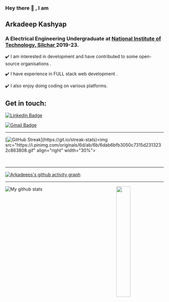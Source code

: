 

### Hey there 👋 , I am

## Arkadeep Kashyap
### A Electrical Engineering Undergraduate at <a href="http://www.nits.ac.in/"> National Institute of Technology, Silchar </a> 2019-23.

✔️ I am interested in development and have contributed to some open-source organisations .  <br>

✔️ I have experience in FULL stack web development .<br>

✔️ I also enjoy doing coding on various platforms.
<!--This is Arkadeep Kashyap -->
<!--![Full Stack Web Developer](https://arturssmirnovs.github.io/github-profile-readme-generator/images/banner.png)-->


<!-- 
## <h3 align="left">Languages and Skills:</h3>
<p align="left"> <a href="https://getbootstrap.com" target="_blank"> <img src="https://raw.githubusercontent.com/devicons/devicon/master/icons/bootstrap/bootstrap-plain-wordmark.svg" alt="bootstrap" width="40" height="40"/> </a> <a href="https://www.cprogramming.com/" target="_blank"> <img src="https://raw.githubusercontent.com/devicons/devicon/master/icons/c/c-original.svg" alt="c" width="40" height="40"/> </a> <a href="https://www.w3schools.com/cpp/" target="_blank"> <img src="https://raw.githubusercontent.com/devicons/devicon/master/icons/cplusplus/cplusplus-original.svg" alt="cplusplus" width="40" height="40"/> </a> <a href="https://www.w3schools.com/css/" target="_blank"> <img src="https://raw.githubusercontent.com/devicons/devicon/master/icons/css3/css3-original-wordmark.svg" alt="css3" width="40" height="40"/> </a> <a href="https://expressjs.com" target="_blank"> <img src="https://raw.githubusercontent.com/devicons/devicon/master/icons/express/express-original-wordmark.svg" alt="express" width="40" height="40"/> </a> <a href="https://www.w3.org/html/" target="_blank"> <img src="https://raw.githubusercontent.com/devicons/devicon/master/icons/html5/html5-original-wordmark.svg" alt="html5" width="40" height="40"/> </a> <a href="https://developer.mozilla.org/en-US/docs/Web/JavaScript" target="_blank"> <img src="https://raw.githubusercontent.com/devicons/devicon/master/icons/javascript/javascript-original.svg" alt="javascript" width="40" height="40"/> </a> <a href="https://www.mongodb.com/" target="_blank"> <img src="https://raw.githubusercontent.com/devicons/devicon/master/icons/mongodb/mongodb-original-wordmark.svg" alt="mongodb" width="40" height="40"/> </a> <a href="https://nodejs.org" target="_blank"> <img src="https://raw.githubusercontent.com/devicons/devicon/master/icons/nodejs/nodejs-original-wordmark.svg" alt="nodejs" width="40" height="40"/> </a> <a href="https://postman.com" target="_blank"> <img src="https://www.vectorlogo.zone/logos/getpostman/getpostman-icon.svg" alt="postman" width="40" height="40"/> </a> <a href="https://reactjs.org/" target="_blank"> <img src="https://raw.githubusercontent.com/devicons/devicon/master/icons/react/react-original-wordmark.svg" alt="react" width="40" height="40"/> </a> <a href="https://sass-lang.com" target="_blank"> <img src="https://raw.githubusercontent.com/devicons/devicon/master/icons/sass/sass-original.svg" alt="sass" width="40" height="40"/> </a> </p> -->
 


## Get in touch:
[![Linkedin Badge](https://img.shields.io/badge/-kashyaparka-blue?style=flat-square&logo=Linkedin&logoColor=white&link=https://www.linkedin.com/in/kashyaparka/)](https://www.linkedin.com/in/kashyaparka/)

[![Gmail Badge](https://img.shields.io/badge/-arkadeep.kashyap39@@gmail.com-c14438?style=flat-square&logo=Gmail&logoColor=white&link=mailto:arkadeep.kashyap39@gmail.com)](mailto:arkadeep.kashyap39@gmail.com)



<hr>


<!-- [<img src='https://cdn.jsdelivr.net/npm/simple-icons@3.0.1/icons/github.svg' alt='github' height='40'>](https://github.com/kashyaparka)  [<img src='https://cdn.jsdelivr.net/npm/simple-icons@3.0.1/icons/linkedin.svg' alt='linkedin' height='40'>](https://www.linkedin.com/in/arkadeep-kashyap-8a186bla7/)  [<img src='https://cdn.jsdelivr.net/npm/simple-icons@3.0.1/icons/instagram.svg' alt='instagram' height='40'>](https://www.instagram.com/kashyaparka/)  [<img src='https://cdn.jsdelivr.net/npm/simple-icons@3.0.1/icons/icloud.svg' alt='website' height='40'>](https://kashyaparka.github.io/)   -->

[![GitHub Streak](https://github-readme-streak-stats.herokuapp.com/?user=kashyaparka&theme=dark&width="40%")](https://git.io/streak-stats)<img src="https://i.pinimg.com/originals/6d/ab/6b/6dab6bfb3050c7315d2313232c863808.gif" align="right" width="30%">

<br>
<hr>


[![Arkadeeps's github activity graph](https://activity-graph.herokuapp.com/graph?username=kashyaparka&theme=react-dark)](https://github.com/kashyaparka/github-readme-activity-graph)


<hr>


![My github stats](https://github-readme-stats.vercel.app/api?username=kashyaparka&show_icons=true&title_color=fff&icon_color=79ff97&text_color=9f9f9f&bg_color=151515&count_private=true&width=40%&align=left)<img src="https://i.pinimg.com/originals/75/ad/f6/75adf60a163180dfeb0c467511e25191.gif" align="right" width="30%">

<!--![GitHub streak stats](https://github-readme-streak-stats.herokuapp.com/?user=kashyaparka)-->

